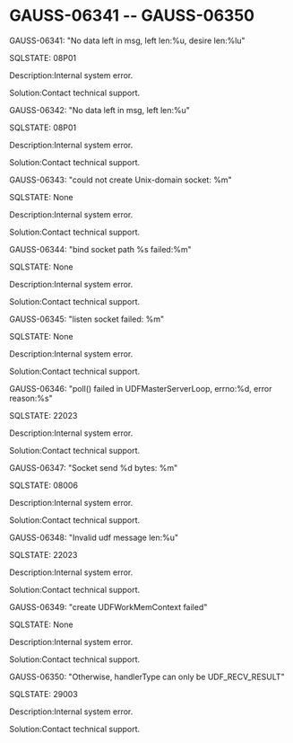 # GAUSS-06341 -- GAUSS-06350<a name="EN-US_TOPIC_0302073500"></a>

GAUSS-06341: "No data left in msg, left len:%u, desire len:%lu"

SQLSTATE: 08P01

Description:Internal system error.

Solution:Contact technical support.

GAUSS-06342: "No data left in msg, left len:%u"

SQLSTATE: 08P01

Description:Internal system error.

Solution:Contact technical support.

GAUSS-06343: "could not create Unix-domain socket: %m"

SQLSTATE: None

Description:Internal system error.

Solution:Contact technical support.

GAUSS-06344: "bind socket path %s failed:%m"

SQLSTATE: None

Description:Internal system error.

Solution:Contact technical support.

GAUSS-06345: "listen socket failed: %m"

SQLSTATE: None

Description:Internal system error.

Solution:Contact technical support.

GAUSS-06346: "poll\(\) failed in UDFMasterServerLoop, errno:%d, error reason:%s"

SQLSTATE: 22023

Description:Internal system error.

Solution:Contact technical support.

GAUSS-06347: "Socket send %d bytes: %m"

SQLSTATE: 08006

Description:Internal system error.

Solution:Contact technical support.

GAUSS-06348: "Invalid udf message len:%u"

SQLSTATE: 22023

Description:Internal system error.

Solution:Contact technical support.

GAUSS-06349: "create UDFWorkMemContext failed"

SQLSTATE: None

Description:Internal system error.

Solution:Contact technical support.

GAUSS-06350: "Otherwise, handlerType can only be UDF\_RECV\_RESULT"

SQLSTATE: 29003

Description:Internal system error.

Solution:Contact technical support.

